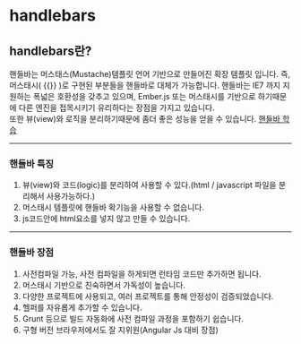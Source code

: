 # handlebars
## handlebars란?
핸들바는 머스태스(Mustache)템플릿 언어 기반으로 만들어진 확장 템플릿 입니다.
즉, 머스태시( {{}} )로 구현된 부분들을 핸들바로 대체가 가능합니다.
핸들바는 IE7 까지 지원하는 폭넓은 호환성을 갖추고 있으며, Ember.js 또는 머스태시를 기반으로 하기때문에
다른 엔진을 접목시키기 유리하다는 장점을 가지고 있습니다.  
또한 뷰(view)와 로직을 분리하기때문에 좀더 좋은 성능을 얻을 수 있습니다.
[핸들바 학습](http://handlebars.js)
___
### 핸들바 특징
1. 뷰(view)와 코드(logic)를 분리하여 사용할 수 있다.(html / javascript 파일을 분리해서 사용가능하다.)
1. 머스태시 템플릿에 핸들바 확기능을 사용할 수 없습니다.  
1. js코드안에 html요소를 넣지 않고 만들 수 있습니다.  
___
### 핸들바 장점
1. 사전컴파일 가능, 사전 컴파일을 하게되면 런타임 코드만 추가하면 됩니다.
1. 머스태시 기반으로 친숙하면서 가독성이 높습니다.  
1. 다양한 프로젝트에 사용되고, 여러 프로젝트를 통해 안정성이 검증되었습니다.
1. 헬퍼를 자유롭게 추가할 수 있습니다.
1. Grunt 등으로 빌드 자동화에 사전 컴파일 과정을 포함하기 쉽습니다.
1. 구형 버전 브라우저에서도 잘 지위원(Angular Js 대비 장점)

